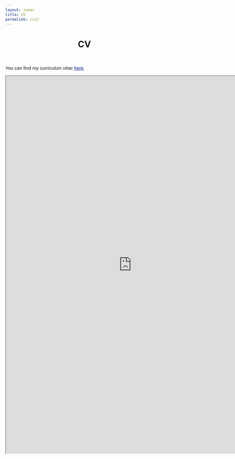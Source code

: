 ```yaml
---
layout: inner
title: CV
permalink: /cv/
---
```


# <center> CV </center>

<head>
<link rel="shortcut icon" type="image/png" href="/favicon2.png">
</head>

<p>&nbsp;
</p>

<p style="font-size:15px;font-family: 'Source Sans Pro', sans-serif">
You can find my <i>curriculum vitae</i> <a style="color: #081b88" href="https://drive.google.com/file/d/1YCHajVa2H_Srx2DMKxyvM1FThWdP848C/view?usp=share_link" target="_blank"><u>here</u></a>.
  </p>

<!-- Embedding the CV PDF -->
<center>
  <iframe src="https://drive.google.com/file/d/1YCHajVa2H_Srx2DMKxyvM1FThWdP848C/preview" width="800px" height="1200px"></iframe>
</center>
